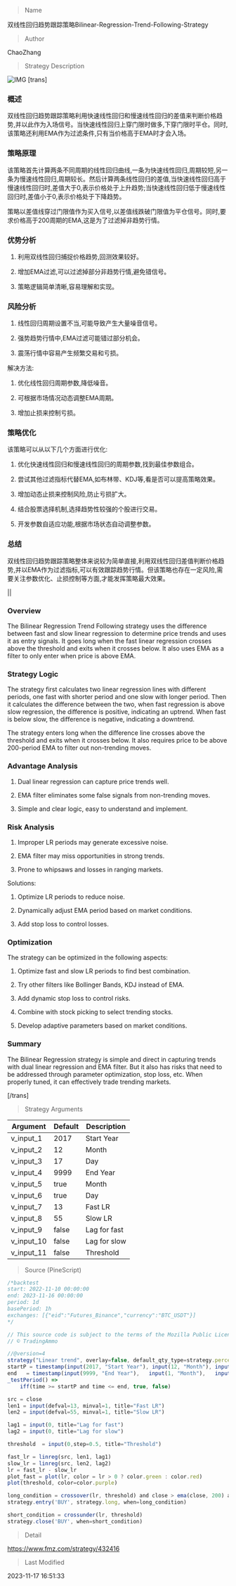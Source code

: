 
> Name

双线性回归趋势跟踪策略Bilinear-Regression-Trend-Following-Strategy

> Author

ChaoZhang

> Strategy Description

![IMG](https://www.fmz.com/upload/asset/10332781146a8dbeaa9.png)
[trans]

### 概述

双线性回归趋势跟踪策略利用快速线性回归和慢速线性回归的差值来判断价格趋势,并以此作为入场信号。当快速线性回归上穿门限时做多,下穿门限时平仓。同时,该策略还利用EMA作为过滤条件,只有当价格高于EMA时才会入场。

### 策略原理

该策略首先计算两条不同周期的线性回归曲线,一条为快速线性回归,周期较短,另一条为慢速线性回归,周期较长。然后计算两条线性回归的差值,当快速线性回归高于慢速线性回归时,差值大于0,表示价格处于上升趋势;当快速线性回归低于慢速线性回归时,差值小于0,表示价格处于下降趋势。

策略以差值线穿过门限值作为买入信号,以差值线跌破门限值为平仓信号。同时,要求价格高于200周期的EMA,这是为了过滤掉非趋势行情。

### 优势分析

1. 利用双线性回归捕捉价格趋势,回测效果较好。

2. 增加EMA过滤,可以过滤掉部分非趋势行情,避免错信号。

3. 策略逻辑简单清晰,容易理解和实现。

### 风险分析

1. 线性回归周期设置不当,可能导致产生大量噪音信号。

2. 强势趋势行情中,EMA过滤可能错过部分机会。

3. 震荡行情中容易产生频繁交易和亏损。

解决方法:

1. 优化线性回归周期参数,降低噪音。

2. 可根据市场情况动态调整EMA周期。

3. 增加止损来控制亏损。

### 策略优化

该策略可以从以下几个方面进行优化:

1. 优化快速线性回归和慢速线性回归的周期参数,找到最佳参数组合。

2. 尝试其他过滤指标代替EMA,如布林带、KDJ等,看是否可以提高策略效果。 

3. 增加动态止损来控制风险,防止亏损扩大。

4. 结合股票选择机制,选择趋势性较强的个股进行交易。

5. 开发参数自适应功能,根据市场状态自动调整参数。

### 总结

双线性回归趋势跟踪策略整体来说较为简单直接,利用双线性回归差值判断价格趋势,并以EMA作为过滤指标,可以有效跟踪趋势行情。但该策略也存在一定风险,需要关注参数优化、止损控制等方面,才能发挥策略最大效果。

|| 

### Overview

The Bilinear Regression Trend Following strategy uses the difference between fast and slow linear regression to determine price trends and uses it as entry signals. It goes long when the fast linear regression crosses above the threshold and exits when it crosses below. It also uses EMA as a filter to only enter when price is above EMA.

### Strategy Logic

The strategy first calculates two linear regression lines with different periods, one fast with shorter period and one slow with longer period. Then it calculates the difference between the two, when fast regression is above slow regression, the difference is positive, indicating an uptrend. When fast is below slow, the difference is negative, indicating a downtrend.

The strategy enters long when the difference line crosses above the threshold and exits when it crosses below. It also requires price to be above 200-period EMA to filter out non-trending moves.

### Advantage Analysis 

1. Dual linear regression can capture price trends well. 

2. EMA filter eliminates some false signals from non-trending moves.

3. Simple and clear logic, easy to understand and implement.

### Risk Analysis

1. Improper LR periods may generate excessive noise. 

2. EMA filter may miss opportunities in strong trends.

3. Prone to whipsaws and losses in ranging markets.

Solutions:

1. Optimize LR periods to reduce noise.

2. Dynamically adjust EMA period based on market conditions. 

3. Add stop loss to control losses.

### Optimization

The strategy can be optimized in the following aspects:

1. Optimize fast and slow LR periods to find best combination.

2. Try other filters like Bollinger Bands, KDJ instead of EMA.

3. Add dynamic stop loss to control risks.

4. Combine with stock picking to select trending stocks. 

5. Develop adaptive parameters based on market conditions.

### Summary

The Bilinear Regression strategy is simple and direct in capturing trends with dual linear regression and EMA filter. But it also has risks that need to be addressed through parameter optimization, stop loss, etc. When properly tuned, it can effectively trade trending markets.

[/trans]

> Strategy Arguments



|Argument|Default|Description|
|----|----|----|
|v_input_1|2017|Start Year|
|v_input_2|12|Month|
|v_input_3|17|Day|
|v_input_4|9999|End Year|
|v_input_5|true|Month|
|v_input_6|true|Day|
|v_input_7|13|Fast LR|
|v_input_8|55|Slow LR|
|v_input_9|false|Lag for fast|
|v_input_10|false|Lag for slow|
|v_input_11|false|Threshold|


> Source (PineScript)

``` javascript
/*backtest
start: 2022-11-10 00:00:00
end: 2023-11-16 00:00:00
period: 1d
basePeriod: 1h
exchanges: [{"eid":"Futures_Binance","currency":"BTC_USDT"}]
*/

// This source code is subject to the terms of the Mozilla Public License 2.0 at https://mozilla.org/MPL/2.0/
// © TradingAmmo

//@version=4
strategy("Linear trend", overlay=false, default_qty_type=strategy.percent_of_equity, default_qty_value=100, commission_type=strategy.commission.percent, commission_value=0.075, currency='USD')
startP = timestamp(input(2017, "Start Year"), input(12, "Month"), input(17, "Day"), 0, 0)
end   = timestamp(input(9999, "End Year"),   input(1, "Month"),   input(1, "Day"),   0, 0)
_testPeriod() =>
    iff(time >= startP and time <= end, true, false)

src = close
len1 = input(defval=13, minval=1, title="Fast LR")
len2 = input(defval=55, minval=1, title="Slow LR")

lag1 = input(0, title="Lag for fast")
lag2 = input(0, title="Lag for slow")

threshold  = input(0,step=0.5, title="Threshold")

fast_lr = linreg(src, len1, lag1)
slow_lr = linreg(src, len2, lag2)
lr = fast_lr - slow_lr
plot_fast = plot(lr, color = lr > 0 ? color.green : color.red)
plot(threshold, color=color.purple)

long_condition = crossover(lr, threshold) and close > ema(close, 200) and _testPeriod()
strategy.entry('BUY', strategy.long, when=long_condition) 

short_condition = crossunder(lr, threshold) 
strategy.close('BUY', when=short_condition) 


```

> Detail

https://www.fmz.com/strategy/432416

> Last Modified

2023-11-17 16:51:33
